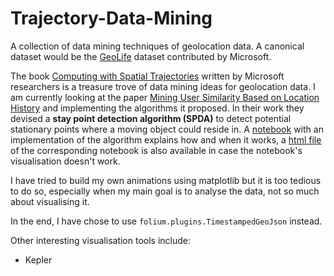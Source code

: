 # Trajectory-Data-Mining

A collection of data mining techniques of geolocation data. A canonical dataset would be the [GeoLife](https://www.microsoft.com/en-us/research/publication/geolife-gps-trajectory-dataset-user-guide/) dataset contributed by Microsoft.

The book [Computing with Spatial Trajectories](https://github.com/tyqiangz/Trajectory-Data-Mining/blob/master/Useful%20Research%20Materials/Computing%20with%20Spatial%20Trajectories.pdf) written by Microsoft researchers is a treasure trove of data mining ideas for geolocation data. I am currently looking at the paper [Mining User Similarity Based on Location History](https://github.com/tyqiangz/Trajectory-Data-Mining/blob/master/Useful%20Research%20Materials/Mining%20User%20Similarity%20Based%20on%20Location%20History.pdf) and implementing the algorithms it proposed. In their work they devised a **stay point detection algorithm (SPDA)** to detect potential stationary points where a moving object could reside in. A [notebook](https://github.com/tyqiangz/Trajectory-Data-Mining/blob/master/Stay%20Point%20Detection%20Algorithm%20Testing.ipynb) with an implementation of the algorithm explains how and when it works, a [html file](https://github.com/tyqiangz/Trajectory-Data-Mining/blob/master/Stay%20Point%20Detection%20Algorithm%20Testing.html) of the corresponding notebook is also available in case the notebook's visualisation doesn't work.

I have tried to build my own animations using matplotlib but it is too tedious to do so, especially when my main goal is to analyse the data, not so much about visualising it.

In the end, I have chose to use `folium.plugins.TimestampedGeoJson` instead.

Other interesting visualisation tools include:
- Kepler
